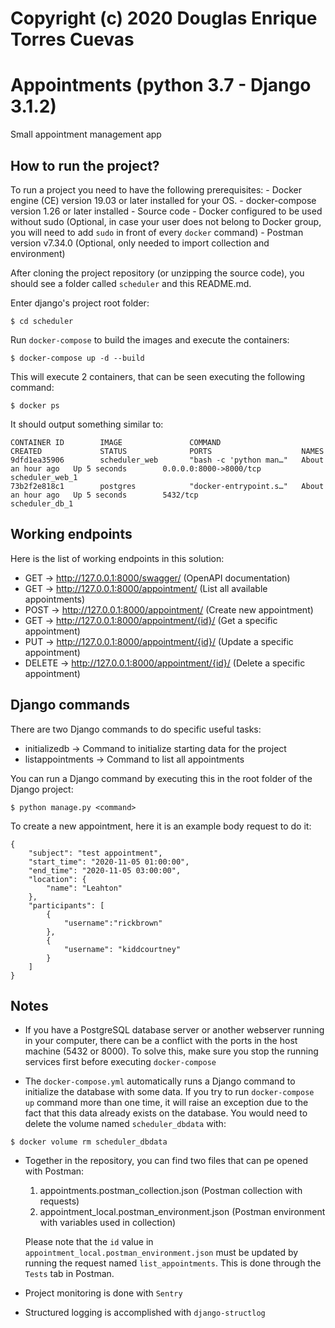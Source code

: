 # Copyright (c) 2020 Douglas Enrique Torres Cuevas 

# Appointments (python 3.7 - Django 3.1.2)
Small appointment management app

## How to run the project?
To run a project you need to have the following prerequisites:
    - Docker engine (CE) version 19.03 or later installed for your OS.
    - docker-compose version 1.26  or later installed 
    - Source code
    - Docker configured to be used without sudo (Optional, in case your user does not belong to Docker group, you will need to add `sudo` in front of every `docker` command)
    - Postman version v7.34.0 (Optional, only needed to import collection and environment)

After cloning the project repository (or unzipping the source code), you should see a folder called `scheduler` and this README.md.

Enter django's project root folder:
```
$ cd scheduler
```

Run `docker-compose` to build the images and execute the containers:
```
$ docker-compose up -d --build
```

This will execute 2 containers, that can be seen executing the following command:
```
$ docker ps
```

It should output something similar to:
```
CONTAINER ID        IMAGE               COMMAND                  CREATED             STATUS              PORTS                    NAMES
9dfd1ea35906        scheduler_web       "bash -c 'python man…"   About an hour ago   Up 5 seconds        0.0.0.0:8000->8000/tcp   scheduler_web_1
73b2f2e818c1        postgres            "docker-entrypoint.s…"   About an hour ago   Up 5 seconds        5432/tcp                 scheduler_db_1
```

## Working endpoints
Here is the list of working endpoints in this solution:
* GET -> http://127.0.0.1:8000/swagger/ (OpenAPI documentation)
* GET -> http://127.0.0.1:8000/appointment/ (List all available appointments)
* POST -> http://127.0.0.1:8000/appointment/ (Create new appointment)
* GET -> http://127.0.0.1:8000/appointment/{id}/ (Get a specific appointment)
* PUT -> http://127.0.0.1:8000/appointment/{id}/ (Update a specific appointment)
* DELETE -> http://127.0.0.1:8000/appointment/{id}/ (Delete a specific appointment)

## Django commands
There are two Django commands to do specific useful tasks:
* initializedb -> Command to initialize starting data for the project
* listappointments -> Command to list all appointments

You can run a Django command by executing this in the root folder of the Django project:
```
$ python manage.py <command>
```

To create a new appointment, here it is an example body request to do it:
```
{
    "subject": "test appointment",
    "start_time": "2020-11-05 01:00:00",
    "end_time": "2020-11-05 03:00:00",
    "location": {
        "name": "Leahton"
    },
    "participants": [
        {
            "username":"rickbrown"
        },
        {
            "username": "kiddcourtney"
        }
    ]
}
```

## Notes

* If you have a PostgreSQL database server or another webserver running in your computer, there can be a conflict with the ports in the host machine (5432 or 8000).
    To solve this, make sure you stop the running services first before executing `docker-compose`

* The `docker-compose.yml` automatically runs a Django command to initialize the database with some data. If you try to run `docker-compose up` command more than one time, it will raise an exception due to the fact that this data already exists on the database. You would need to delete the volume named `scheduler_dbdata` with:
```
$ docker volume rm scheduler_dbdata
```

* Together in the repository, you can find two files that can pe opened with Postman:
    1. appointments.postman_collection.json (Postman collection with requests)
    2. appointment_local.postman_environment.json (Postman environment with variables used in collection)

    Please note that the `id` value in `appointment_local.postman_environment.json` must be updated by running the request named `list_appointments`. This is done through the `Tests` tab in Postman.

* Project monitoring is done with `Sentry`
* Structured logging is accomplished with `django-structlog`

